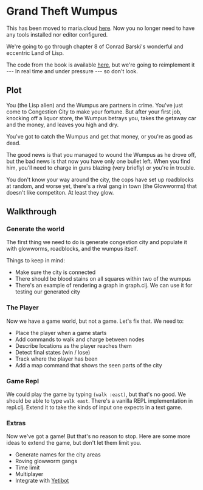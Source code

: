 # Grand Theft Wumpus

This has been moved to maria.cloud [here](https://www.maria.cloud/gist/6e74d955a1a14a6792369deecb012489). Now you no longer need to have any tools installed nor editor configured.

We're going to go through chapter 8 of Conrad Barski's wonderful and eccentric
Land of Lisp.

The code from the book is available [here](http://landoflisp.com/wumpus.lisp),
but we're going to reimplement it --- In real time and under pressure --- so
don't look.

## Plot

You (the Lisp alien) and the Wumpus are partners in crime. You've just come to
Congestion City to make your fortune. But after your first job, knocking off a
liquor store, the Wumpus betrays you, takes the getaway car and the money, and
leaves you high and dry.

You've got to catch the Wumpus and get that money, or you're as good as dead.

The good news is that you managed to wound the Wumpus as he drove off, but the
bad news is that now you have only one bullet left. When you find him, you'll
need to charge in guns blazing (very briefly) or you're in trouble.

You don't know your way around the city, the cops have set up roadblocks at
random, and worse yet, there's a rival gang in town (the Glowworms) that doesn't
like competiton. At least they glow.

## Walkthrough

### Generate the world

The first thing we need to do is generate congestion city and populate it with
glowworms, roadblocks, and the wumpus itself.

Things to keep in mind:

* Make sure the city is connected
* There should be blood stains on all squares within two of the wumpus
* There's an example of rendering a graph in graph.clj. We can use it for
  testing our generated city

### The Player

Now we have a game world, but not a game. Let's fix that. We need to:

* Place the player when a game starts
* Add commands to walk and charge between nodes
* Describe locations as the player reaches them
* Detect final states (win / lose)
* Track where the player has been
* Add a map command that shows the seen parts of the city

### Game Repl

We could play the game by typing `(walk :east)`, but that's no good. We should
be able to type `walk east`. There's a vanilla REPL implementation in
repl.clj. Extend it to take the kinds of input one expects in a text game.

### Extras

Now we've got a game! But that's no reason to stop. Here are some more ideas to
extend the game, but don't let them limit you.

* Generate names for the city areas
* Roving glowworm gangs
* Time limit
* Multiplayer
* Integrate with [Yetibot](https://yetibot.com/)
